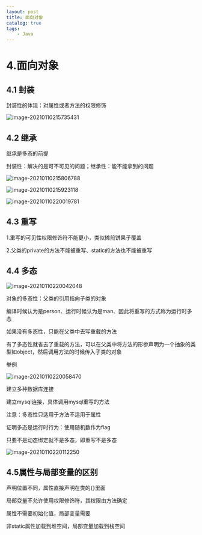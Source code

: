 ```yaml
---
layout: post
title: 面向对象
catalog: true
tags:
    - Java
---
```

# 4.面向对象

## 4.1 封装

封装性的体现：对属性或者方法的权限修饰

![image-20210110215735431](https://gitee.com/chrisxyq/picgo/raw/master/img/image-20210110215735431.png)



## 4.2 继承

继承是多态的前提

封装性：解决的是可不可见的问题；继承性：能不能拿到的问题

![image-20210110215806788](https://gitee.com/chrisxyq/picgo/raw/master/img/image-20210110215806788.png)

![image-20210110215923118](https://gitee.com/chrisxyq/picgo/raw/master/img/image-20210110215923118.png)

![image-20210110220019781](https://gitee.com/chrisxyq/picgo/raw/master/img/image-20210110220019781.png)

## 4.3 重写

1.重写的可见性权限修饰符不能更小，类似摊煎饼果子覆盖

2.父类的private的方法不能被重写、static的方法也不能被重写

## 4.4 多态

![image-20210110220042048](https://gitee.com/chrisxyq/picgo/raw/master/img/image-20210110220042048.png)

对象的多态性：父类的引用指向子类的对象

编译时候认为是person、运行时候认为是man、因此将重写的方式称为运行时多态

如果没有多态性，只能在父类中去写重载的方法

有了多态性就省去了重载的方法，可以在父类中将方法的形参声明为一个抽象的类型如object，然后调用方法的时候传入子类的对象

举例

![image-20210110220058470](https://gitee.com/chrisxyq/picgo/raw/master/img/image-20210110220058470.png)

建立多种数据库连接

建立mysql连接，具体调用mysql重写的方法

注意：多态性只适用于方法不适用于属性

证明多态是运行时行为：使用随机数作为flag

只要不是动态绑定就不是多态，即重写不是多态

![image-20210110220112250](https://gitee.com/chrisxyq/picgo/raw/master/img/image-20210110220112250.png)

## 4.5属性与局部变量的区别

声明位置不同，属性直接声明在类的{}里面

局部变量不允许使用权限修饰符，其权限由方法确定

属性不需要初始化值，局部变量需要

非static属性加载到堆空间，局部变量加载到栈空间





